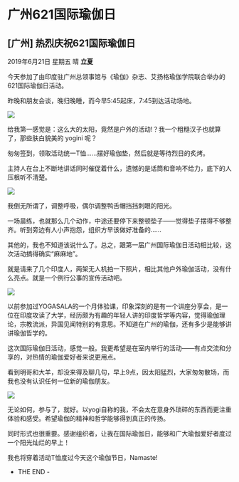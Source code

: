 # 广州621国际瑜伽日


## **[广州] 热烈庆祝621国际瑜伽日**

2019年6月21日 星期五 晴
**立夏**

今天参加了由印度驻广州总领事馆与《瑜伽》杂志、艾扬格瑜伽学院联合举办的621国际瑜伽日活动。

昨晚和朋友会谈，晚归晚睡，而今早5:45起床，7:45到达活动场地。

![](https://oss.metamind.eu.org/3aa50ff5df70545010be8.jpg.jpeg)


给我第一感觉是：这么大的太阳，竟然是户外的活动!？我一个粗糙汉子也就算了，那些肤白貌美的 yogini 呢？

匆匆签到，领取活动统一T恤……摆好瑜伽垫，然后就是等待烈日的炙烤。

主持人在台上不断地讲话同时催促着什么，遗憾的是话筒和音响不给力，底下的人压根听不清楚。

![](https://oss.metamind.eu.org/86443679408d8baa4f734.jpg.jpeg)


我倒无所谓了，调整呼吸，偶尔调整鸭舌帽挡挡刺眼的阳光。

一场晨练，也就那么几个动作，中途还要停下来整顿垫子——觉得垫子摆得不够整齐。听到旁边有人小声抱怨，组织方早该做好准备的……

其他的，我也不知道该说什么了。总之，跟第一届广州国际瑜伽日活动相比较，这次活动搞得确实“麻麻地”。

就是请来了几个印度人，两架无人机拍一下照片，相比其他户外瑜伽活动，没有什么亮点。就是一个例行公事的宣传活动吧。

![](https://oss.metamind.eu.org/b99d72466ad62d1364fac.jpg.jpeg)


以前参加过YOGASALA的一个月体验课，印象深刻的是有一个讲座分享会，是一位在印度攻读了大学，经历颇为有趣的年轻人讲的印度哲学等内容，觉得瑜伽理论，宗教流派，异国见闻特别的有意思。不知道在广州的瑜伽，还有多少是能够讲讲瑜伽哲学的。

这次国际瑜伽日活动，感觉一般。我更希望是在室内举行的活动——有点交流和分享的，对热情的瑜伽爱好者来说更用点。

看到明哥和大羊，却没来得及聊几句，早上9点，因太阳猛烈，大家匆匆散场，而我也没有认识任何一位新的瑜伽朋友。

![](https://oss.metamind.eu.org/f9b2eb5f8fee8c26bf139.jpg.jpeg)


无论如何，参与了，就好。以yogi自称的我，不会太在意身外琐碎的东西而更注重体验和感受。希望瑜伽的精神和哲学能够得到真正的传扬。

同时形式也很重要。感谢组织者，让我在国际瑜伽日，能够和广大瑜伽爱好者度过一个阳光灿烂的早上！

我也将穿着活动T恤度过今天这个瑜伽节日，Namaste!

- THE END -
